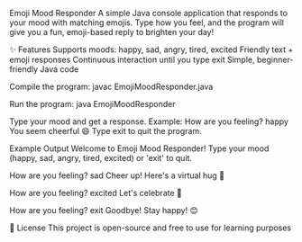 Emoji Mood Responder
A simple Java console application that responds to your mood with matching emojis.
Type how you feel, and the program will give you a fun, emoji-based reply to brighten your day!

✨ Features
Supports moods: happy, sad, angry, tired, excited
Friendly text + emoji responses
Continuous interaction until you type exit
Simple, beginner-friendly Java code

Compile the program:
javac EmojiMoodResponder.java

Run the program:
java EmojiMoodResponder

Type your mood and get a response. Example:
How are you feeling? happy
You seem cheerful 😄
Type exit to quit the program.

Example Output
Welcome to Emoji Mood Responder!
Type your mood (happy, sad, angry, tired, excited) or 'exit' to quit.

How are you feeling? sad
Cheer up! Here's a virtual hug 🤗

How are you feeling? excited
Let's celebrate 🎉

How are you feeling? exit
Goodbye! Stay happy! 😊

📜 License
This project is open-source and free to use for learning purposes
